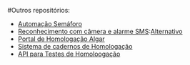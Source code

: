 #Outros repositórios:
- [Automação Semáforo](https://github.com/GabrielAlvsc/semaforo.git)
- [Reconhecimento com câmera e alarme SMS](https://github.com/GabrielAlvsc/human-recognition.git):[Alternativo](https://github.com/mateushonor/human-recognition.git)
- [Portal de Homologação Algar](https://github.com/GabrielAlvsc/portal-homologacao-cdt.git)
- [Sistema de cadernos de Homologação](https://github.com/GabrielAlvsc/frontend-cadernos.git)
- [API para Testes de Homoloogação](https://github.com/GabrielAlvsc/backend-cadernos.git)
